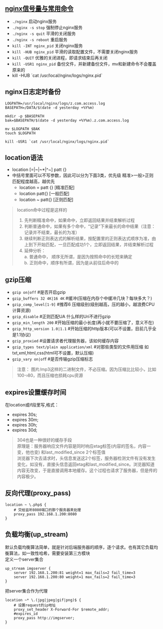 ## [nginx信号量与常用命令](https://www.nginx.com/resources/wiki/start/topics/tutorials/commandline/) 

* `./nginx` 启动nginx服务
* `./nginx -s stop` 强制停止nginx服务
* `./nginx -s quit` 平滑的关闭服务
* `./nginx -s reboot` 重启服务
* `kill -INT nginx_pid`  关闭nginx服务
* `kill -HUB nginx_pid`  平滑的读取配置文件，不需要关闭nginx服务
* `kill -QUIT` 优雅的关闭进程，即请求结束后再关闭
* `kill -USR1 nginx_pid` 备份文件，并新建备份文件，mv和新建命令不会覆盖原来的
* kill -HUB \`cat /usr/local/nginx/logs/nginx.pid`

## nginx日志定时备份
```
LOGPATH=/usr/local/nginx/logs/z.com.access.log
BASEPATH=/DATA/$(date -d yesterday +%Y%m)

mkdir -p $BASEPATH 
bak=$BASEPATH/$(date -d yesterday +%Y%m).z.com.access.log

mv $LOGPATH $BAK
touch $LOGPATH

kill -USR1 `cat /usr/local/nginx/logs/nginx.pid`
```

## location语法
* location [=|~|~*|^~] patt {}
* 中括号里面可以不写参数，因此可以分为下面3类，优先级 精准>一般>正则 匹配程度越高，越优先
    * location = patt {}  [精准匹配]
    * location  patt{} [一般匹配]
    * location ~ patt{} [正则匹配]
> location命中过程是这样的
> 1. 先判断精准命中，如果命中，立即返回结果并结束解析过程
> 2. 判断普通命中，如果有多个命中，“记录”下来最长的命中结果（注意：记录并不结束，最长的为准）
> 3. 继续判断正则表达式的解析结果，按配置里的正则表达式顺序为准，由上到下开始匹配，一旦匹配成功1个，立即返回结果，并结束解析过程
> 4. 延伸分析：<br>
>  a. 普通命中， 顺序无所谓，是因为按照命中的长短来确定<br>
>  b. 正则命中，顺序有所谓，因为是从前往后命中的

## gzip压缩
* `gzip on|off` #是否开启gzip
* `gzip_buffers 32 4K|16 4K` #缓冲(压缩在内存个中缓冲几块？每块多大？)
* `gzip_comp_level[1-9]` #推荐6 压缩级别(级别越高，压的越小，越浪费CPU计算资源)
* `gzip_disable` #正则匹配UA 什么样的Uri不进行gzip
* `gzip_min_length 200` #开始压缩的最小长度(再小就不要压缩了，意义不在)
* `gzip_http_version 1.0|1.1` #开始压缩的http版本(可以不设置，目前几乎全是1.1协议) 
* `gzip_proxied` #设置请求者代理服务器，该如何缓存内容
* `gzip_types text/plain application/xml` #对那些类型的文件用压缩 如txt,xml,html,css(html可不设置，默认压缩)
* `gzip_vary on|of`f #是否传输gzip压缩标志
>  注意： 图片/mp3这样的二进制文件，不必压缩。因为压缩比比较小，比如100-›80，而且压缩也损耗cpu资源

## expires设置缓存时间
在location或if段里写,格式：
* expires 30s;
* expires 30m;
* expires 30h;
* expires 30d;
> 304也是一种很好的缓存手段<br>
> 原理是：服务器响应文件内容是同时响应etag标签(内容的签名，内容一变，他也变) 和last_modified_since 2个标签值<br>
> 浏览器下次去请求时，头信息发送这2个标签，服务器检测文件有没有发生变化，如没有，直接头信息返回etag和last_modified_since。浏览器知道内容无改变，于是直接调用本地缓存。这个过程也请求了服务器，但是传的内容极少。<br>
> 

## 反向代理(proxy_pass)
```
location ~ \.php$ {
    # 交给监听8080端口的那个服务器来处理
    proxy_pass 192.168.1.200:8080
}
```
## 负载均衡(up_stream)
默认负载均衡算法简单，就是针对后端服务器的顺序，逐个请求。也有其它负载均衡算法，如一致性哈希，需要安装第三方模块<br>
定义一个server集合
```
up_stream imgserver {
    server 192.168.1.200:81 weight=1 max_fails=2 fail_time=3
    server 192.168.1.200:80 weight=1 max_fails=2 fail_time=3
}
```
把server集合作为代理
```
location ~* \.(jpg|jpeg|gif|png)$ {
    # 设置request的ip地址
    proxy_set_header X-Forward-For $remote_addr;
    #expires_id
    proxy_pass http://imgserver;
}
```